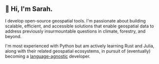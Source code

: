 ## 👋 Hi, I'm Sarah. 

I develop open-source geospatial tools. I'm passionate about building scalable, efficient, and accessible solutions that enable geospatial data to address previously insurmountable questions in climate, forestry, and beyond.

I'm most experienced with Python but am actively learning Rust and Julia, along with their related geospatial ecosystems, in pursuit of (eventually) becoming a [language-agnostic](https://en.wikipedia.org/wiki/Language-agnostic) developer.
<!--
**szwiep/szwiep** is a ✨ _special_ ✨ repository because its `README.md` (this file) appears on your GitHub profile.

Here are some ideas to get you started:

- 🔭 I’m currently working on ...
- 🌱 I’m currently learning ...
- 👯 I’m looking to collaborate on ...
- 🤔 I’m looking for help with ...
- 💬 Ask me about ...
- 📫 How to reach me: ...
- 😄 Pronouns: ...
- ⚡ Fun fact: ...
-->
